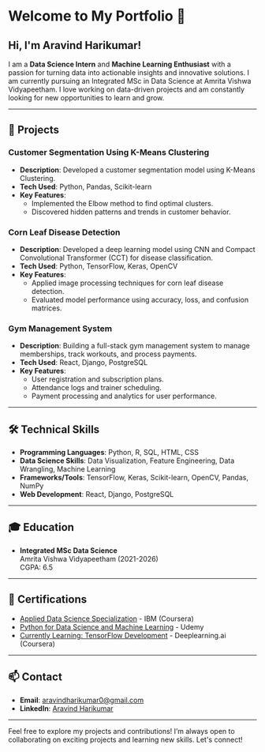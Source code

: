 # Welcome to My Portfolio 👋

## Hi, I'm Aravind Harikumar!

I am a **Data Science Intern** and **Machine Learning Enthusiast** with a passion for turning data into actionable insights and innovative solutions. I am currently pursuing an Integrated MSc in Data Science at Amrita Vishwa Vidyapeetham. I love working on data-driven projects and am constantly looking for new opportunities to learn and grow.

---

## 🚀 Projects

### Customer Segmentation Using K-Means Clustering
- **Description**: Developed a customer segmentation model using K-Means Clustering.
- **Tech Used**: Python, Pandas, Scikit-learn
- **Key Features**:
  - Implemented the Elbow method to find optimal clusters.
  - Discovered hidden patterns and trends in customer behavior.
  
### Corn Leaf Disease Detection
- **Description**: Developed a deep learning model using CNN and Compact Convolutional Transformer (CCT) for disease classification.
- **Tech Used**: Python, TensorFlow, Keras, OpenCV
- **Key Features**:
  - Applied image processing techniques for corn leaf disease detection.
  - Evaluated model performance using accuracy, loss, and confusion matrices.

### Gym Management System
- **Description**: Building a full-stack gym management system to manage memberships, track workouts, and process payments.
- **Tech Used**: React, Django, PostgreSQL
- **Key Features**:
  - User registration and subscription plans.
  - Attendance logs and trainer scheduling.
  - Payment processing and analytics for user performance.

---

## 🛠️ Technical Skills

- **Programming Languages**: Python, R, SQL, HTML, CSS
- **Data Science Skills**: Data Visualization, Feature Engineering, Data Wrangling, Machine Learning
- **Frameworks/Tools**: TensorFlow, Keras, Scikit-learn, OpenCV, Pandas, NumPy
- **Web Development**: React, Django, PostgreSQL

---

## 🎓 Education

- **Integrated MSc Data Science**  
  Amrita Vishwa Vidyapeetham (2021-2026)  
  CGPA: 6.5

---

## 📜 Certifications

- [Applied Data Science Specialization](https://coursera.org) - IBM (Coursera)
- [Python for Data Science and Machine Learning](https://udemy.com) - Udemy
- [Currently Learning: TensorFlow Development](https://coursera.org) - Deeplearning.ai (Coursera)

---

## 📫 Contact

- **Email**: [aravindharikumar0@gmail.com](mailto:aravindharikumar0@gmail.com)
- **LinkedIn**: [Aravind Harikumar](https://www.linkedin.com/in/aravind-harikumar)

---

Feel free to explore my projects and contributions! I’m always open to collaborating on exciting projects and learning new skills. Let's connect!

